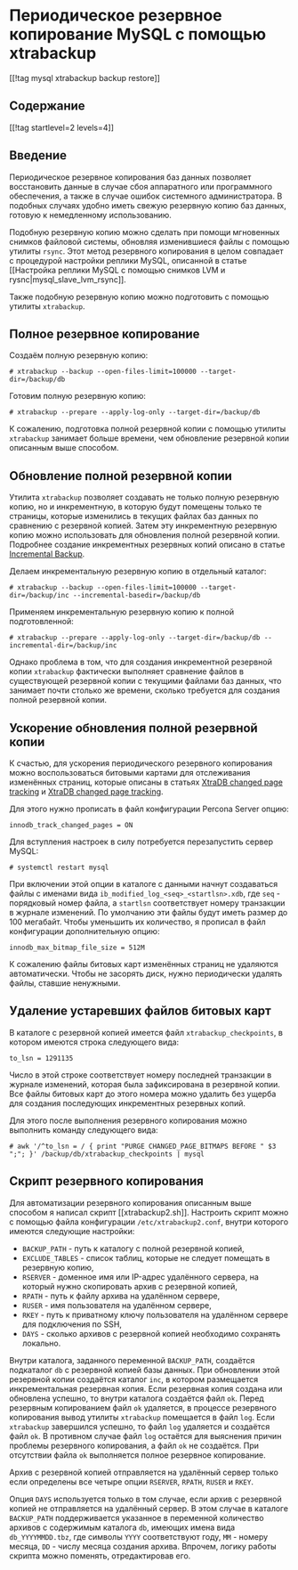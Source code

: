 Периодическое резервное копирование MySQL с помощью xtrabackup
==============================================================

[[!tag mysql xtrabackup backup restore]]

Содержание
----------

[[!tag startlevel=2 levels=4]]

Введение
--------

Периодическое резервное копирования баз данных позволяет восстановить данные в случае сбоя аппаратного или программного обеспечения, а также в случае ошибок системного администратора. В подобных случаях удобно иметь свежую резервную копию баз данных, готовую к немедленному использованию.

Подобную резервную копию можно сделать при помощи мгновенных снимков файловой системы, обновляя изменившиеся файлы с помощью утилиты `rsync`. Этот метод резервного копирования в целом совпадает с процедурой настройки реплики MySQL, описанной в статье [[Настройка реплики MySQL с помощью снимков LVM и rysnc|mysql_slave_lvm_rsync]].

Также подобную резервную копию можно подготовить с помощью утилиты `xtrabackup`. 

Полное резервное копирование
----------------------------

Создаём полную резервную копию:

    # xtrabackup --backup --open-files-limit=100000 --target-dir=/backup/db

Готовим полную резервную копию:

    # xtrabackup --prepare --apply-log-only --target-dir=/backup/db

К сожалению, подготовка полной резервной копии с помощью утилиты `xtrabackup` занимает больше времени, чем обновление резервной копии описанным выше способом.

Обновление полной резервной копии
---------------------------------

Утилита `xtrabackup` позволяет создавать не только полную резервную копию, но и инкрементную, в которую будут помещены только те страницы, которые изменились в текущих файлах баз данных по сравнению с резервной копией. Затем эту инкрементную резервную копию можно использовать для обновления полной резервной копии. Подробнее создание инкрементных резервных копий описано в статье [Incremental Backup](https://docs.percona.com/percona-xtrabackup/2.4/backup_scenarios/incremental_backup.html).

Делаем инкрементальную резервную копию в отдельный каталог:

    # xtrabackup --backup --open-files-limit=100000 --target-dir=/backup/inc --incremental-basedir=/backup/db

Применяем инкрементальную резервную копию к полной подготовленной:

    # xtrabackup --prepare --apply-log-only --target-dir=/backup/db --incremental-dir=/backup/inc

Однако проблема в том, что для создания инкрементной резервной копии `xtrabackup` фактически выполняет сравнение файлов в существующей резервной копии с текущими файлами баз данных, что занимает почти столько же времени, сколько требуется для создания полной резервной копии.

Ускорение обновления полной резервной копии
-------------------------------------------

К счастью, для ускорения периодического резервного копирования можно воспользоваться битовыми картами для отслеживания изменённых страниц, которые описаны в статьях [XtraDB changed page tracking](https://www.percona.com/doc/percona-server/5.6/management/changed_page_tracking.html) и [XtraDB changed page tracking](https://docs.percona.com/percona-server/5.7/management/changed_page_tracking.html).

Для этого нужно прописать в файл конфигурации Percona Server опцию:

    innodb_track_changed_pages = ON

Для вступления настроек в силу потребуется перезапустить сервер MySQL:

    # systemctl restart mysql

При включении этой опции в каталоге с данными начнут создаваться файлы с именами вида `ib_modified_log_<seq>_<startlsn>.xdb`, где `seq` - порядковый номер файла, а `startlsn` соответствует номеру транзакции в журнале изменений. По умолчанию эти файлы будут иметь размер до 100 мегабайт. Чтобы уменьшить их количество, я прописал в файл конфигурации дополнительную опцию:

    innodb_max_bitmap_file_size = 512M

К сожалению файлы битовых карт изменённых страниц не удаляются автоматически. Чтобы не засорять диск, нужно периодически удалять файлы, ставшие ненужными.

Удаление устаревших файлов битовых карт
---------------------------------------

В каталоге с резервной копией имеется файл `xtrabackup_checkpoints`, в котором имеются строка следующего вида:

    to_lsn = 1291135

Число в этой строке соответствует номеру последней транзакции в журнале изменений, которая была зафиксирована в резервной копии. Все файлы битовых карт до этого номера можно удалить без ущерба для создания последующих инкрементных резервных копий.

Для этого после выполнения резервного копирования можно выполнить команду следующего вида:

    # awk '/^to_lsn = / { print "PURGE CHANGED_PAGE_BITMAPS BEFORE " $3 ";"; }' /backup/db/xtrabackup_checkpoints | mysql

Скрипт резервного копирования
-----------------------------

Для автоматизации резервного копирования описанным выше способом я написал скрипт [[xtrabackup2.sh]]. Настроить скрипт можно с помощью файла конфигурации `/etc/xtrabackup2.conf`, внутри которого имеются следующие настройки:

* `BACKUP_PATH` - путь к каталогу с полной резервной копией,
* `EXCLUDE_TABLES` - список таблиц, которые не следует помещать в резервную копию,
* `RSERVER` - доменное имя или IP-адрес удалённого сервера, на который нужно скопировать архив с резервной копией,
* `RPATH` - путь к файлу архива на удалённом сервере,
* `RUSER` - имя пользователя на удалённом сервере,
* `RKEY` - путь к приватному ключу пользователя на удалённом сервере для подключения по SSH,
* `DAYS` - сколько архивов с резервной копией необходимо сохранять локально.

Внутри каталога, заданного переменной `BACKUP_PATH`, создаётся подкаталог `db` с резервной копией базы данных. При обновлении этой резервной копии создаётся каталог `inc`, в котором размещается инкрементальная резервная копия. Если резервная копия создана или обновлена успешно, то внутри каталога создаётся файл `ok`. Перед резервным копированием файл `ok` удаляется, в процессе резервного копирования вывод утилиты `xtrabackup` помещается в файл `log`. Если `xtrabackup` завершился успешно, то файл `log` удаляется и создаётся файл `ok`. В противном случае файл `log` остаётся для выяснения причин проблемы резервного копирования, а файл `ok` не создаётся. При отсутствии файла `ok` выполняется полное резервное копирование.

Архив с резервной копией отправляется на удалённый сервер только если определены все четыре опции `RSERVER`, `RPATH`, `RUSER` и `RKEY`.

Опция `DAYS` используется только в том случае, если архив с резервной копией не отправляется на удалённый сервер. В этом случае в каталоге `BACKUP_PATH` поддерживается указанное в переменной количество архивов с содержимым каталога `db`, имеющих имена вида `db_YYYYMMDD.tbz`, где символы `YYYY` соответствуют году, `MM` - номеру месяца, `DD` - числу месяца создания архива. Впрочем, логику работы скрипта можно поменять, отредактировав его.
